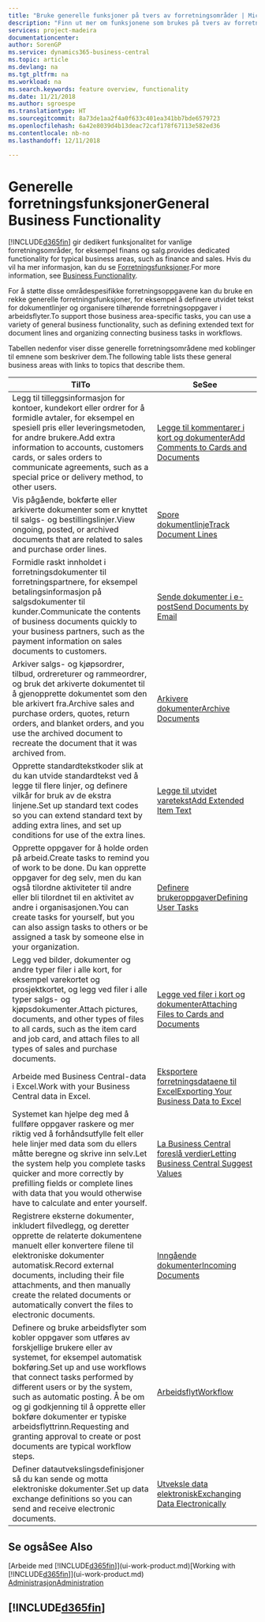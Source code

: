 ```yaml
---
title: "Bruke generelle funksjoner på tvers av forretningsområder | Microsoft-dokumentasjon"
description: "Finn ut mer om funksjonene som brukes på tvers av forretningsområder i Business Central."
services: project-madeira
documentationcenter: 
author: SorenGP
ms.service: dynamics365-business-central
ms.topic: article
ms.devlang: na
ms.tgt_pltfrm: na
ms.workload: na
ms.search.keywords: feature overview, functionality
ms.date: 11/21/2018
ms.author: sgroespe
ms.translationtype: HT
ms.sourcegitcommit: 8a73de1aa2f4a0f633c401ea341bb7bde6579723
ms.openlocfilehash: 6a42e8039d4b13deac72caf178f67113e582ed36
ms.contentlocale: nb-no
ms.lasthandoff: 12/11/2018

---
```

# <a name="general-business-functionality"></a><span data-ttu-id="1ce84-103">Generelle forretningsfunksjoner</span><span class="sxs-lookup"><span data-stu-id="1ce84-103">General Business Functionality</span></span>
[!INCLUDE[d365fin](includes/d365fin_md.md)] <span data-ttu-id="1ce84-104">gir dedikert funksjonalitet for vanlige forretningsområder, for eksempel finans og salg.</span><span class="sxs-lookup"><span data-stu-id="1ce84-104">provides dedicated functionality for typical business areas, such as finance and sales.</span></span> <span data-ttu-id="1ce84-105">Hvis du vil ha mer informasjon, kan du se [Forretningsfunksjoner](across-business-functionality.md).</span><span class="sxs-lookup"><span data-stu-id="1ce84-105">For more information, see [Business Functionality](across-business-functionality.md).</span></span>

<span data-ttu-id="1ce84-106">For å støtte disse områdespesifikke forretningsoppgavene kan du bruke en rekke generelle forretningsfunksjoner, for eksempel å definere utvidet tekst for dokumentlinjer og organisere tilhørende forretningsoppgaver i arbeidsflyter.</span><span class="sxs-lookup"><span data-stu-id="1ce84-106">To support those business area-specific tasks, you can use a variety of general business functionality, such as defining extended text for document lines and organizing connecting business tasks in workflows.</span></span>

<span data-ttu-id="1ce84-107">Tabellen nedenfor viser disse generelle forretningsområdene med koblinger til emnene som beskriver dem.</span><span class="sxs-lookup"><span data-stu-id="1ce84-107">The following table lists these general business areas with links to topics that describe them.</span></span>

| <span data-ttu-id="1ce84-108">Til</span><span class="sxs-lookup"><span data-stu-id="1ce84-108">To</span></span> | <span data-ttu-id="1ce84-109">Se</span><span class="sxs-lookup"><span data-stu-id="1ce84-109">See</span></span> |
| --- | --- |
|<span data-ttu-id="1ce84-110">Legg til tilleggsinformasjon for kontoer, kundekort eller ordrer for å formidle avtaler, for eksempel en spesiell pris eller leveringsmetoden, for andre brukere.</span><span class="sxs-lookup"><span data-stu-id="1ce84-110">Add extra information to accounts, customers cards, or sales orders to communicate agreements, such as a special price or delivery method, to other users.</span></span>|[<span data-ttu-id="1ce84-111">Legge til kommentarer i kort og dokumenter</span><span class="sxs-lookup"><span data-stu-id="1ce84-111">Add Comments to Cards and Documents</span></span>](across-how-use-comments.md)|
|<span data-ttu-id="1ce84-112">Vis pågående, bokførte eller arkiverte dokumenter som er knyttet til salgs- og bestillingslinjer.</span><span class="sxs-lookup"><span data-stu-id="1ce84-112">View ongoing, posted, or archived documents that are related to sales and purchase order lines.</span></span>|[<span data-ttu-id="1ce84-113">Spore dokumentlinje</span><span class="sxs-lookup"><span data-stu-id="1ce84-113">Track Document Lines</span></span>](across-how-to-track-document-lines.md)|
| <span data-ttu-id="1ce84-114">Formidle raskt innholdet i forretningsdokumenter til forretningspartnere, for eksempel betalingsinformasjon på salgsdokumenter til kunder.</span><span class="sxs-lookup"><span data-stu-id="1ce84-114">Communicate the contents of business documents quickly to your business partners, such as the payment information on sales documents to customers.</span></span> |[<span data-ttu-id="1ce84-115">Sende dokumenter i e-post</span><span class="sxs-lookup"><span data-stu-id="1ce84-115">Send Documents by Email</span></span>](ui-how-send-documents-email.md) |
|<span data-ttu-id="1ce84-116">Arkiver salgs- og kjøpsordrer, tilbud, ordrereturer og rammeordrer, og bruk det arkiverte dokumentet til å gjenopprette dokumentet som den ble arkivert fra.</span><span class="sxs-lookup"><span data-stu-id="1ce84-116">Archive sales and purchase orders, quotes, return orders, and blanket orders, and you use the archived document to recreate the document that it was archived from.</span></span>|[<span data-ttu-id="1ce84-117">Arkivere dokumenter</span><span class="sxs-lookup"><span data-stu-id="1ce84-117">Archive Documents</span></span>](across-how-to-archive-documents.md)|
| <span data-ttu-id="1ce84-118">Opprette standardtekstkoder slik at du kan utvide standardtekst ved å legge til flere linjer, og definere vilkår for bruk av de ekstra linjene.</span><span class="sxs-lookup"><span data-stu-id="1ce84-118">Set up standard text codes so you can extend standard text by adding extra lines, and set up conditions for use of the extra lines.</span></span> |[<span data-ttu-id="1ce84-119">Legge til utvidet varetekst</span><span class="sxs-lookup"><span data-stu-id="1ce84-119">Add Extended Item Text</span></span>](ui-how-define-ext-text.md) |
|<span data-ttu-id="1ce84-120">Opprette oppgaver for å holde orden på arbeid.</span><span class="sxs-lookup"><span data-stu-id="1ce84-120">Create tasks to remind you of work to be done.</span></span> <span data-ttu-id="1ce84-121">Du kan opprette oppgaver for deg selv, men du kan også tilordne aktiviteter til andre eller bli tilordnet til en aktivitet av andre i organisasjonen.</span><span class="sxs-lookup"><span data-stu-id="1ce84-121">You can create tasks for yourself, but you can also assign tasks to others or be assigned a task by someone else in your organization.</span></span>|[<span data-ttu-id="1ce84-122">Definere brukeroppgaver</span><span class="sxs-lookup"><span data-stu-id="1ce84-122">Defining User Tasks</span></span>](across-user-tasks.md)|
|<span data-ttu-id="1ce84-123">Legg ved bilder, dokumenter og andre typer filer i alle kort, for eksempel varekortet og prosjektkortet, og legg ved filer i alle typer salgs- og kjøpsdokumenter.</span><span class="sxs-lookup"><span data-stu-id="1ce84-123">Attach pictures, documents, and other types of files to all cards, such as the item card and job card, and attach files to all types of sales and purchase documents.</span></span>|[<span data-ttu-id="1ce84-124">Legge ved filer i kort og dokumenter</span><span class="sxs-lookup"><span data-stu-id="1ce84-124">Attaching Files to Cards and Documents</span></span>](across-attach-document-master-data.md)|
|<span data-ttu-id="1ce84-125">Arbeide med Business Central-data i Excel.</span><span class="sxs-lookup"><span data-stu-id="1ce84-125">Work with your Business Central data in Excel.</span></span>|[<span data-ttu-id="1ce84-126">Eksportere forretningsdataene til Excel</span><span class="sxs-lookup"><span data-stu-id="1ce84-126">Exporting Your Business Data to Excel</span></span>](about-export-data.md)| 
|<span data-ttu-id="1ce84-127">Systemet kan hjelpe deg med å fullføre oppgaver raskere og mer riktig ved å forhåndsutfylle felt eller hele linjer med data som du ellers måtte beregne og skrive inn selv.</span><span class="sxs-lookup"><span data-stu-id="1ce84-127">Let the system help you complete tasks quicker and more correctly by prefilling fields or complete lines with data that you would otherwise have to calculate and enter yourself.</span></span>|[<span data-ttu-id="1ce84-128">La Business Central foreslå verdier</span><span class="sxs-lookup"><span data-stu-id="1ce84-128">Letting Business Central Suggest Values</span></span>](ui-let-system-suggest-values.md)|
|<span data-ttu-id="1ce84-129">Registrere eksterne dokumenter, inkludert filvedlegg, og deretter opprette de relaterte dokumentene manuelt eller konvertere filene til elektroniske dokumenter automatisk.</span><span class="sxs-lookup"><span data-stu-id="1ce84-129">Record external documents, including their file attachments, and then manually create the related documents or automatically convert the files to electronic documents.</span></span>|[<span data-ttu-id="1ce84-130">Inngående dokumenter</span><span class="sxs-lookup"><span data-stu-id="1ce84-130">Incoming Documents</span></span>](across-income-documents.md)|
|<span data-ttu-id="1ce84-131">Definere og bruke arbeidsflyter som kobler oppgaver som utføres av forskjellige brukere eller av systemet, for eksempel automatisk bokføring.</span><span class="sxs-lookup"><span data-stu-id="1ce84-131">Set up and use workflows that connect tasks performed by different users or by the system, such as automatic posting.</span></span> <span data-ttu-id="1ce84-132">Å be om og gi godkjenning til å opprette eller bokføre dokumenter er typiske arbeidsflyttrinn.</span><span class="sxs-lookup"><span data-stu-id="1ce84-132">Requesting and granting approval to create or post documents are typical workflow steps.</span></span>|[<span data-ttu-id="1ce84-133">Arbeidsflyt</span><span class="sxs-lookup"><span data-stu-id="1ce84-133">Workflow</span></span>](across-workflow.md)|
| <span data-ttu-id="1ce84-134">Definer datautvekslingsdefinisjoner så du kan sende og motta elektroniske dokumenter.</span><span class="sxs-lookup"><span data-stu-id="1ce84-134">Set up data exchange definitions so you can send and receive electronic documents.</span></span> |[<span data-ttu-id="1ce84-135">Utveksle data elektronisk</span><span class="sxs-lookup"><span data-stu-id="1ce84-135">Exchanging Data Electronically</span></span>](across-data-exchange.md) |

## <a name="see-also"></a><span data-ttu-id="1ce84-136">Se også</span><span class="sxs-lookup"><span data-stu-id="1ce84-136">See Also</span></span>
<span data-ttu-id="1ce84-137">[Arbeide med [!INCLUDE[d365fin](includes/d365fin_md.md)]](ui-work-product.md)</span><span class="sxs-lookup"><span data-stu-id="1ce84-137">[Working with [!INCLUDE[d365fin](includes/d365fin_md.md)]](ui-work-product.md)</span></span>  
[<span data-ttu-id="1ce84-138">Administrasjon</span><span class="sxs-lookup"><span data-stu-id="1ce84-138">Administration</span></span>](admin-setup-and-administration.md)

## [!INCLUDE[d365fin](includes/free_trial_md.md)]  

